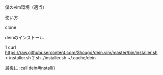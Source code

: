 僕のvim環境（適当）

使い方

clone

deinのインストール

1 curl https://raw.githubusercontent.com/Shougo/dein.vim/master/bin/installer.sh > installer.sh
2 sh ./installer.sh ~/.cache/dein

最後に
:call dein#install()
